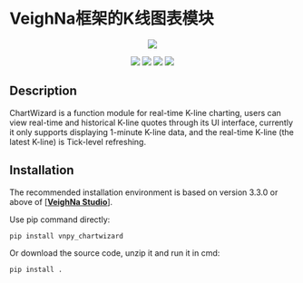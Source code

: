# VeighNa框架的K线图表模块

<p align="center">
  <img src ="https://vnpy.oss-cn-shanghai.aliyuncs.com/vnpy-logo.png"/>
</p>

<p align="center">
    <img src ="https://img.shields.io/badge/version-1.0.3-blueviolet.svg"/>
    <img src ="https://img.shields.io/badge/platform-windows|linux|macos-yellow.svg"/>
    <img src ="https://img.shields.io/badge/python-3.7|3.8|3.9|3.10-blue.svg" />
    <img src ="https://img.shields.io/github/license/vnpy/vnpy.svg?color=orange"/>
</p>

## Description

ChartWizard is a function module for real-time K-line charting, users can view real-time and historical K-line quotes through its UI interface, currently it only supports displaying 1-minute K-line data, and the real-time K-line (the latest K-line) is Tick-level refreshing.

## Installation

The recommended installation environment is based on version 3.3.0 or above of [[**VeighNa Studio**](https://www.vnpy.com)].

Use pip command directly:

```bash
pip install vnpy_chartwizard
```


Or download the source code, unzip it and run it in cmd:

```bash
pip install .
```

